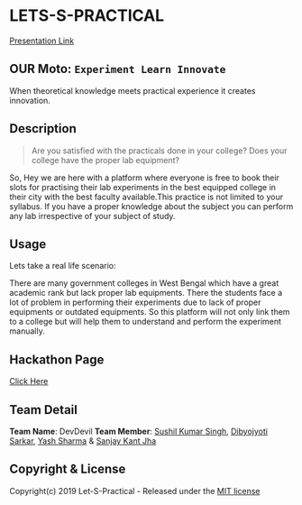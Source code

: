 # LETS-S-PRACTICAL
       
   [Presentation Link](https://docs.google.com/presentation/d/12CCotM_GWKZexzAjIbGOKnIyBLCk8QQ2PKHuNgPmULg/edit?usp=sharing)
       
## OUR Moto:  ``Experiment Learn Innovate``

When theoretical knowledge meets practical experience it creates innovation.
 
## Description

  > Are you satisfied with the practicals done in your college?
  > Does your college have the proper lab equipment?
 
So, Hey we are here with a platform where everyone is free to book their slots for practising  their lab experiments in the best equipped college in their city with the best faculty available.This practice is not limited to your syllabus. If you have a proper knowledge about the subject you can perform any lab irrespective of your subject of study.
 
## Usage

   Lets take a real life scenario:
   
There are many government colleges in West Bengal which have a great academic rank but lack proper lab equipments. 
There the students face a lot of problem in performing their experiments due to lack of proper equipments or outdated equipments. 
So this platform will not only link them to a college but will help them to understand and perform the experiment manually.

## Hackathon Page

[Click Here](http://devfest.gdgsiliguri.org/pages/hackathon.html)

## Team Detail

**Team Name**: DevDevil
**Team Member**: [Sushil Kumar Singh](https://github.com/OddExtension5), [Dibyojyoti Sarkar](https://github.com/chionmin), [Yash Sharma](https://github.com/yashsharma321) & [Sanjay Kant Jha](https://github.com/sanjayjha97)

## Copyright & License

Copyright(c) 2019 Let-S-Practical - Released under the [MIT license](https://github.com/Let-s-Practical/Let-s-Practical/blob/master/LICENSE)
    
